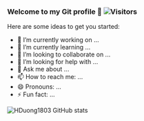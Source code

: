 ### Welcome to my Git profile 👋                                                                ![Visitors](https://visitor-badge.glitch.me/badge?page_id=${your.HDuong1803}.${your.repo.id})

Here are some ideas to get you started:

- 🔭 I’m currently working on ...
- 🌱 I’m currently learning ...
- 👯 I’m looking to collaborate on ...
- 🤔 I’m looking for help with ...
- 💬 Ask me about ...
- 📫 How to reach me: ...
- 😄 Pronouns: ...
- ⚡ Fun fact: ...

![HDuong1803 GitHub stats](https://github-readme-stats.vercel.app/api?username=HDuong1803&show_icons=true&theme=radical)

      
